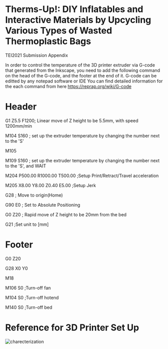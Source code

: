 # Therms-Up!: DIY Inflatables and Interactive Materials by Upcycling Various Types of Wasted Thermoplastic Bags
TEI2021 Submission Appendix


In order to control the temperature of the 3D printer extruder via G-code that generated from the Inkscape, 
you need to add the following command on the head of the G-code, and the footer at the end of it.
G-code can be editted by any notepad software or IDE
You can find detailed information for the each command from here
https://reprap.org/wiki/G-code

# Header
G1 Z5.5 F1200; Linear move of Z height to be 5.5mm, with speed 1200mm/min

M104 S160 ; set up the extruder temperature by changing the number next to the 'S'

M105

M109 S160 ; set up the extruder temperature by changing the number next to the 'S', and WAIT

M204 P500.00 R1000.00 T500.00 ;Setup Print/Retract/Travel acceleration

M205 X8.00 Y8.00 Z0.40 E5.00 ;Setup Jerk

G28 ; Move to origin(Home)

G90 E0 ; Set to Absolute Positioning

G0 Z20 ; Rapid move of Z height to be 20mm from the bed

G21  ;Set unit to [mm]


# Footer

G0 Z20

G28 X0 Y0

M18

M106 S0 ;Turn-off fan

M104 S0 ;Turn-off hotend

M140 S0 ;Turn-off bed


# Reference for 3D Printer Set Up
![charecterization](https://user-images.githubusercontent.com/3894400/90126011-edf3c000-dd9d-11ea-91d6-150efb7180bd.png)


